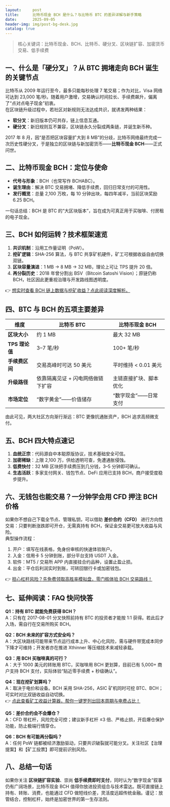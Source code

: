 ```yaml
---
layout:     post
title:      比特币现金 BCH 是什么？与比特币 BTC 的差异详解与新手策略
date:       2025-09-05
header-img: img/post-bg-desk.jpg
catalog: true
---
```


> 核心关键词：比特币现金、BCH、比特币、硬分叉、区块链扩容、加密货币交易、低手续费

## 一、什么是「硬分叉」？从 BTC 拥堵走向 BCH 诞生的关键节点

比特币从 2009 年运行至今，最多只能每秒处理 7 笔交易；作为对比，Visa 网络可达到 23,000 笔/秒。随着用户激增，交易确认时间拉长、手续费飙升，偏离了“点对点电子现金”初衷。  
在区块链升级过程中，若社区对新规则无法达成共识，就诱发两种结果：

- **软分叉**：新旧版本仍可共存，链上信息互通。
- **硬分叉**：新旧规则互不兼容，区块链永久分裂成两条链，并诞生新币种。

2017 年 8 月，因“是否把区块容量扩大到 8 MB”的分歧，比特币网络最终完成一次历史性硬分叉，于是独立的区块链与新加密货币——**比特币现金 BCH**——正式问世。  

## 二、比特币现金 BCH：定位与使命

- **代号与形象**：BCH（也常写作 BCHABC）。  
- **诞生理由**：解决 BTC 交易拥堵、降低手续费，回归日常支付的可用性。  
- **发行概览**：总量 2,100 万枚，每 10 分钟出块，每四年减半，当前区块奖励 6.25 BCH。

一句话总结：BCH 是 BTC 的“大区块版本”，旨在成为可真正用于买咖啡、付房租的电子现金。

## 三、BCH 如何运转？技术框架速览

1. **共识机制**：沿用工作量证明（PoW）。  
2. **挖矿逻辑**：SHA-256 算法，与 BTC 共享矿机硬件，矿工可根据收益自由切换双链。  
3. **区块容量演进**：1 MB → 8 MB → 32 MB，理论上可让 TPS 提升 20 倍。  
4. **再分裂历史**：2018 年曾分割出 BSV（Bitcoin Satoshi Vision）；原链仍称 BCH，社区因此更重视治理与开发路线图透明度。

👉 [想实时查看 BCH 链上数据与挖矿收益？点此阅读深度解析。](https://okxdog.com/)

## 四、BTC 与 BCH 的五项主要差异

| 维度 | 比特币 BTC | 比特币现金 BCH |
|------|------------|----------------|
| **区块大小** | 约 1 MB | 最大 32 MB |
| **TPS 理论值** | 3–7 笔/秒 | 100+ 笔/秒 |
| **手续费区间** | 交易高峰时可达 50 美元 | 平时维持 < 0.01 美元 |
| **升级路径** | 依靠隔离见证 + 闪电网络做链下扩容 | 主链直接扩块、脚本优化 |
| **市场定位** | “数字黄金”——价值储存 | “数字现金”——日常支付 |

由此可见，两大社区方向渐行渐远：BTC 更像抗通胀资产，BCH 追求高频微支付。

## 五、BCH 四大特点速记

1. **血统正宗**：代码源自中本聪原版协议，技术基础安全可信。  
2. **加密稀缺**：上限 2,100 万，供给透明可查，免遭通胀侵蚀。  
3. **低费快付**：32 MB 区块把手续费压到几分钱，3–5 分钟即可确认。  
4. **生态活跃**：多家支付网关、钱包节点、DeFi 应用已支持 BCH，商户接受度稳步提升。

## 六、无钱包也能交易？一分钟学会用 CFD 押注 BCH 价格

如果你不想自己下载全节点、管理私钥，可以借助 **差价合约（CFD）** 进行方向性交易：只要判断涨跌即可开仓，无需真持有 BCH，保证金交易更可放大收益与风险。  
典型操作流程：

1. 开户：填写在线表格，免身份审核的快速体验账户。  
2. 入金：信用卡 5 分钟到账，部分平台支持 USDT 入金。  
3. 软件：MT5 / 交易所 APP 内直接挂合约品种，设置止盈止损。  
4. 出金：平仓后利润实时到账，可转回银行卡或加密钱包。

👉 [担心杠杆风险？先免费领取高胜率模拟盘，零门槛体验 BCH 交易路线！](https://okxdog.com/)

## 七、延伸阅读：FAQ 快问快答

**Q1：持有 BTC 就能免费获得 BCH？**  
A：只有在 2017-08-01 分叉快照前持有 BTC 的投资者才能按 1:1 获得。若此后才入场，需自行在交易所购买 BCH。

**Q2：BCH 未来的扩容方式安全吗？**  
A：大区块路线可能带来节点运行成本上升、中心化风险，需与硬件带宽成本同步下降才可维持；开发者亦在推进 Xthinner 等压缩技术来减轻承载。

**Q3：用 BCH 买咖啡真的可行？**  
A：大于 1000 美元的转账用 BTC，买咖啡用 BCH 更划算，目前已有 5,000+ 商户支持 BCH 支付，实际体验“贴近零手续费 + 秒级确认”。

**Q4：现在挖矿划算吗？**  
A：取决于电价和设备。BCH 采用 SHA-256，ASIC 矿机同时可挖 BTC、BCH；可实时对比双链收益自动切换。  
👉 [点此查看矿工收益计算器，帮你一键罗列出回本周期与电费占比！](https://okxdog.com/)

**Q5：差价合约会不会爆仓？**  
A：CFD 带杠杆，风险完全可控；建议新手杠杆 ≤3 倍、严格止损，开启爆仓保护功能，防止极端行情穿仓。

**Q6：BCH 有可能再分裂吗？**  
A：任何 PoW 链都被经济激励驱动，只要共识破裂就可能分叉。关注社区【治理提案】和【矿工投票】即可提前识别风险。

## 八、总结一句话

如果你关注 **区块链扩容实验**、崇尚 **低手续费即时支付**，同时认为“数字现金”叙事仍有广阔场景，比特币现金 BCH 值得你放进投资组合与技术雷达。既可直接链上持有、转账、消费，也能通过 CFD 做短线价差，灵活度远超传统金融。谨记：放管结合，控制杠杆，始终是加密世界的第一生存法则。